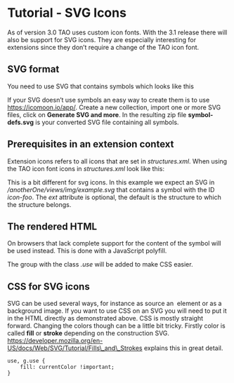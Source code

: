 Tutorial - SVG Icons
====================

As of version 3.0 TAO uses custom icon fonts. With the 3.1 release there will also be support for SVG icons. They are especially interesting for extensions since they don’t require a change of the TAO icon font.

SVG format
----------

You need to use SVG that contains symbols which looks like this


        
            
                
            

If your SVG doesn’t use symbols an easy way to create them is to use https://icomoon.io/app/. Create a new collection, import one or more SVG files, click on **Generate SVG and more**. In the resulting zip file **symbol-defs.svg** is your converted SVG file containing all symbols.

Prerequisites in an extension context
-------------------------------------

Extension icons refers to all icons that are set in *structures.xml*. When using the TAO icon font icons in *structures.xml* look like this:

This is a bit different for svg icons. In this example we expect an SVG in */anotherOne/views/img/example.svg* that contains a symbol with the ID *icon-foo*. The *ext* attribute is optional, the default is the structure to which the structure belongs.

The rendered HTML
-----------------


        

On browsers that lack complete support for <code class="html"><use/></code> the content of the symbol will be used instead. This is done with a JavaScript polyfill.


        
            

The group with the class *.use* will be added to make CSS easier.

CSS for SVG icons
-----------------

SVG can be used several ways, for instance as source an <code><img /></code> element or as a background image. If you want to use CSS on an SVG you will need to put it in the HTML directly as demonstrated above. CSS is mostly straight forward. Changing the colors though can be a little bit tricky. Firstly color is called **fill** or **stroke** depending on the construction SVG. https://developer.mozilla.org/en-US/docs/Web/SVG/Tutorial/Fills\_and\_Strokes explains this in great detail.

    use, g.use {
        fill: currentColor !important;
    }

